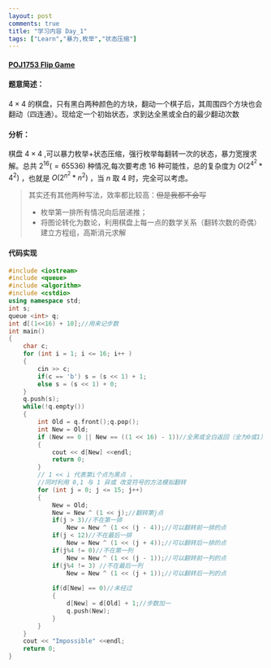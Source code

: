 ```yaml
---
layout: post
comments: true
title: "学习内容 Day_1"
tags: ["Learn","暴力,枚举","状态压缩"]
---
```

#### [POJ1753 Flip Game](http://poj.org/problem?id=1753)  
#### 题意简述：  
 $4×4$ 的棋盘，只有黑白两种颜色的方块，翻动一个棋子后，其周围四个方块也会翻动（四连通）。现给定一个初始状态，求到达全黑或全白的最少翻动次数
#### 分析：  
棋盘 $4×4$ ,可以暴力枚举+状态压缩，强行枚举每翻转一次的状态，暴力宽搜求解。总共 $2^{16}(=65536)$ 种情况,每次要考虑 $16$ 种可能性，总的复杂度为 $O( 2^{4^2} * 4^2 )$ ，也就是 $O(2^{n^2} * n^2)$ ，当 $n$ 取 $4$ 时，完全可以考虑。  
> 其实还有其他两种写法，效率都比较高：~~但是我都不会写~~
> - 枚举第一排所有情况向后层递推；
> - 将图论转化为数论，利用棋盘上每一点的数学关系（翻转次数的奇偶）建立方程组，高斯消元求解

#### 代码实现
```c++
#include <iostream>
#include <queue>
#include <algorithm>
#include <cstdio>
using namespace std;
int s;
queue <int> q;
int d[(1<<16) + 10];//用来记步数 
int main()
{
	char c;
	for (int i = 1; i <= 16; i++ )
	{
		cin >> c;
		if(c == 'b') s = (s << 1) + 1;
		else s = (s << 1) + 0;
	}
	q.push(s);
	while(!q.empty())
	{
		int Old = q.front();q.pop();
		int New = Old;		
		if (New == 0 || New == ((1 << 16) - 1))//全黑或全白返回（全为0或1） 
		{
			cout << d[New] <<endl;
			return 0; 
		}	
		// 1 << i 代表第i个点为黑点 ，
		//同时利用 0,1 与 1 异或 改变符号的方法模拟翻转 
		for (int j = 0; j <= 15; j++)
		{
			New = Old;
			New = New ^ (1 << j);//翻转第j点 
			if(j > 3)//不在第一排
				New = New ^ (1 << (j - 4));//可以翻转前一排的点 
			if(j < 12)//不在最后一排
				New = New ^ (1 << (j + 4));//可以翻转后一排的点 
			if(j%4 != 0)//不在第一列 
				New = New ^ (1 << (j - 1));//可以翻转前一列的点 
			if(j%4 != 3) //不在最后一列 
				New = New ^ (1 << (j + 1));//可以翻转后一列的点
			
			if(d[New] == 0)//未经过 
			{
				d[New] = d[Old] + 1;//步数加一 
				q.push(New);
			}
		}
	}
	cout << "Impossible" <<endl;
	return 0;
}
```
